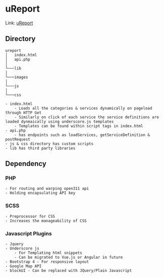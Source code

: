 # uReport
Link: [uReport](http://ella.ils.indiana.edu/~jeffravi/uReport/)

## Directory
```
ureport
│   index.html
│   api.php
│   
└───lib 
│
└───images
│
└───js 
│
└───css
```
    - index.html 
        - Loads all the categories & services dynamically on pageload through HTTP Get
        - Similarly on click of each service the service definitions are loaded dynmaically using underscore.js templates
        - Templates can be found within script tags in index.html
    - api.php
        - has endpoints such as loadServices, getServiceDefinition & postRequest
    - js & css directory has custom scripts
    - lib has third party libraries

## Dependency
### PHP 
    - For routing and warping open311 api
    - Holding encapsulating API key 
### SCSS
    - Preprocessor for CSS 
    - Increases the manageability of CSS 
### Javascript Plugins
    - Jquery
    - Underscore js 
        - For Templating html snippets
        - Can be migrated to Vue.js or Angular in future
    - Bootstrap 4 - For responsive layout
    - Google Map API
    - blockUI - Can be replaced with JQuery/Plain Javascript